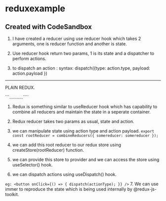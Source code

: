 # reduxexample
Created with CodeSandbox
----------------------------------
1. I have created a reducer using use reducer hook 
  which takes 2 arguments, one is reducer function and
  another is state.
2. Use reducer hook return two params, 1 is its state 
  and a dispatcher to perform actions.

3. to dispatch an action :
    syntax: dispatch({type: action.type, payload: action.payload })

-----------------------------------------------

PLAIN REDUX.

```...........````

1. Redux is something similar to useReducer hook
  which has capability to combine all reducers and
  maintain the state in a seperate container.

2. Redux reducer takes two params as usual, state and action.
3. we can manipulate state using action type and action payload.
``
export const rootReducer = combineReducers({
  somereducer: somereducer
});
 ``
 4. we can add this root reducer to our redux store 
  using createStore(rootReducer) function.

  5. we can provide this store to provider and we can
    access the store using useSelector() hook.
  6. we can dispatch actions using useDispatch() hook.

`` eg: <button
        onClick={() => {
          dispatch(actionType);
        }} /> ``
  7. We can use immer to reproduce the state which is
    being used internally by @redux-js-toolkit.